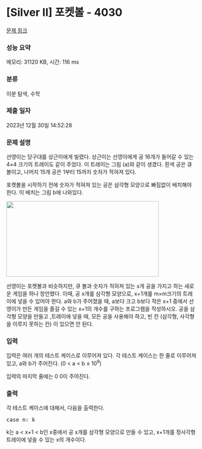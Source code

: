 # [Silver II] 포켓볼 - 4030 

[문제 링크](https://www.acmicpc.net/problem/4030) 

### 성능 요약

메모리: 31120 KB, 시간: 116 ms

### 분류

이분 탐색, 수학

### 제출 일자

2023년 12월 30일 14:52:28

### 문제 설명

<p>선영이는 당구대를 상근이에게 빌렸다. 상근이는 선영이에게 공 16개가 들어갈 수 있는 4×4 크기의 트레이도 같이 주었다. 이 트레이는 그림 (a)와 같이 생겼다. 흰색 공은 큐 볼이고, 나머지 15개 공은 1부터 15까지 숫자가 적혀져 있다.</p>

<p>포켓볼을 시작하기 전에 숫자가 적혀져 있는 공은 삼각형 모양으로 빠짐없이 배치해야 한다. 이 배치는 그림 b에 나와있다.</p>

<p><img alt="" src="https://www.acmicpc.net/upload/images/pocketball.png" style="height:199px; width:403px"></p>

<p>선영이는 포켓볼과 비슷하지만, 큐 볼과 숫자가 적혀져 있는 x개 공을 가지고 하는 새로운 게임을 하나 창안했다. 이때, 공 x개를 삼각형 모양으로, x+1개를 m×m크기의 트레이에 넣을 수 있어야 한다. a와 b가 주어졌을 때, a보다 크고 b보다 작은 x+1 중에서 선영이가 만든 게임을 즐길 수 있는 x+1의 개수를 구하는 프로그램을 작성하시오. 공을 삼각형 모양을 만들고 ,트레이에 넣을 때, 모든 공을 사용해야 하고, 빈 칸 (삼각형, 사각형을 이루지 못하는 칸) 이 있으면 안 된다.</p>

### 입력 

 <p>입력은 여러 개의 테스트 케이스로 이루어져 있다. 각 테스트 케이스는 한 줄로 이루어져 있고, a와 b가 주어진다. (0 < a < b ≤ 10<sup>9</sup>)</p>

<p>입력의 마지막 줄에는 0 0이 주어진다.</p>

### 출력 

 <p>각 테스트 케이스에 대해서, 다음을 출력한다.</p>

<pre>case n: k</pre>

<p>k는 a < x+1 < b인 x중에서 공 x개를 삼각형 모양으로 만들 수 있고, x+1개를 정사각형 트레이에 넣을 수 있는 x의 개수이다.</p>

